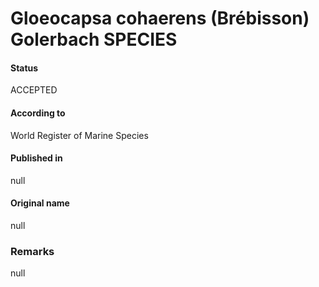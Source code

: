 # Gloeocapsa cohaerens (Brébisson) Golerbach SPECIES

#### Status
ACCEPTED

#### According to
World Register of Marine Species

#### Published in
null

#### Original name
null

### Remarks
null